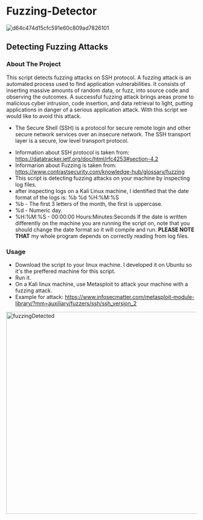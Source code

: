 # Fuzzing-Detector
![d64c474d15cfc591e60c809ad7826101](https://user-images.githubusercontent.com/93203695/182835786-980d43cc-66d4-43ab-a7e5-8e95c56f2931.jpg)

## Detecting Fuzzing Attacks
### About The Project
This script detects fuzzing attacks on SSH protocol.
A fuzzing attack is an automated process used to find application vulnerabilities.
It consists of inserting massive amounts of random data, or fuzz, into source code and observing the outcomes.
A successful fuzzing attack brings areas prone to malicious cyber intrusion, code insertion,
and data retrieval to light, putting applications in danger of a serious application attack.
With this script we would like to avoid this attack.
* The Secure Shell (SSH) is a protocol for secure remote login and
    other secure network services over an insecure network.
    The SSH transport layer is a secure, low level transport protocol.
- Information about SSH protocol is taken from:
https://datatracker.ietf.org/doc/html/rfc4253#section-4.2
- Informarion about Fuzzing is taken from:
https://www.contrastsecurity.com/knowledge-hub/glossary/fuzzing
- This script is detecting fuzzing attacks on your machine by inspecting log files.
- after inspecting logs on a Kali Linux machine, I identified that the date format of the logs is: 
%b %d %H:%M:%S
- %b - The first 3 letters of the month, the first is uppercase.
- %d - Numeric day.
- %H:%M:%S - 00:00:00 Hours:Minutes:Seconds
If the date is written differently on the machine you are running the script on, 
note that you should change the date format so it will compile and run. 
__PLEASE NOTE THAT__ my whole program depends on correctly reading from log files. 
### Usage
- Download the script to your linux machine. I developed it on Ubuntu so it's the preffered machine for this script.
- Run it.
- On a Kali linux machine, use Metasploit to attack your machine with a fuzzing attack.
- Example for attack: https://www.infosecmatter.com/metasploit-module-library/?mm=auxiliary/fuzzers/ssh/ssh_version_2
<img width="534" alt="fuzzingDetected" src="https://user-images.githubusercontent.com/93203695/182831415-bec5d834-15f9-42c3-a20a-12209a54f6b2.png">
